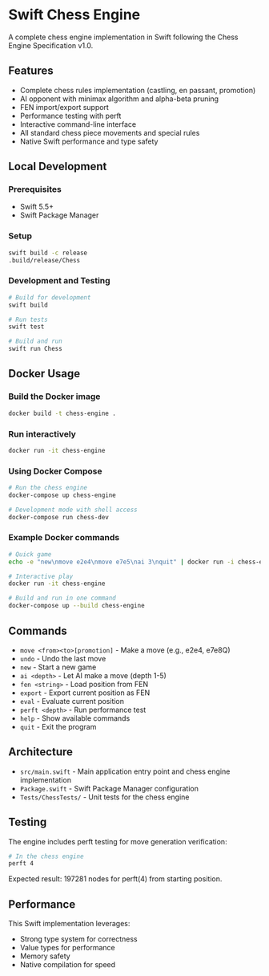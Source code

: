 # Swift Chess Engine

A complete chess engine implementation in Swift following the Chess Engine Specification v1.0.

## Features

- Complete chess rules implementation (castling, en passant, promotion)
- AI opponent with minimax algorithm and alpha-beta pruning
- FEN import/export support
- Performance testing with perft
- Interactive command-line interface
- All standard chess piece movements and special rules
- Native Swift performance and type safety

## Local Development

### Prerequisites
- Swift 5.5+ 
- Swift Package Manager

### Setup
```bash
swift build -c release
.build/release/Chess
```

### Development and Testing
```bash
# Build for development
swift build

# Run tests
swift test

# Build and run
swift run Chess
```

## Docker Usage

### Build the Docker image
```bash
docker build -t chess-engine .
```

### Run interactively
```bash
docker run -it chess-engine
```

### Using Docker Compose
```bash
# Run the chess engine
docker-compose up chess-engine

# Development mode with shell access
docker-compose run chess-dev
```

### Example Docker commands
```bash
# Quick game
echo -e "new\nmove e2e4\nmove e7e5\nai 3\nquit" | docker run -i chess-engine

# Interactive play
docker run -it chess-engine

# Build and run in one command
docker-compose up --build chess-engine
```

## Commands

- `move <from><to>[promotion]` - Make a move (e.g., e2e4, e7e8Q)
- `undo` - Undo the last move
- `new` - Start a new game  
- `ai <depth>` - Let AI make a move (depth 1-5)
- `fen <string>` - Load position from FEN
- `export` - Export current position as FEN
- `eval` - Evaluate current position
- `perft <depth>` - Run performance test
- `help` - Show available commands
- `quit` - Exit the program

## Architecture

- `src/main.swift` - Main application entry point and chess engine implementation
- `Package.swift` - Swift Package Manager configuration
- `Tests/ChessTests/` - Unit tests for the chess engine

## Testing

The engine includes perft testing for move generation verification:
```bash
# In the chess engine
perft 4
```

Expected result: 197281 nodes for perft(4) from starting position.

## Performance

This Swift implementation leverages:
- Strong type system for correctness
- Value types for performance
- Memory safety
- Native compilation for speed